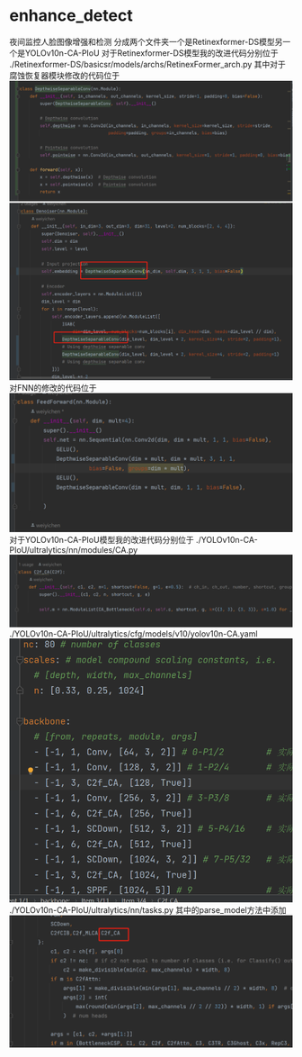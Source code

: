 # enhance_detect
夜间监控人脸图像增强和检测
分成两个文件夹一个是Retinexformer-DS模型另一个是YOLOv10n-CA-PIoU
对于Retinexformer-DS模型我的改进代码分别位于
./Retinexformer-DS/basicsr/models/archs/RetinexFormer_arch.py
其中对于腐蚀恢复器模块修改的代码位于
![img_2.png](img_2.png)
![img_1.png](img_1.png)
对FNN的修改的代码位于
![img_3.png](img_3.png)
对于YOLOv10n-CA-PIoU模型我的改进代码分别位于
./YOLOv10n-CA-PIoU/ultralytics/nn/modules/CA.py
![img_4.png](img_4.png)
./YOLOv10n-CA-PIoU/ultralytics/cfg/models/v10/yolov10n-CA.yaml
![img_5.png](img_5.png)
./YOLOv10n-CA-PIoU/ultralytics/nn/tasks.py
其中的parse_model方法中添加![img.png](img.png)

